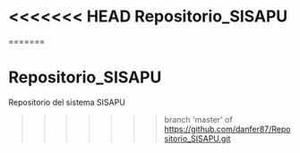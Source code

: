 <<<<<<< HEAD
Repositorio_SISAPU
=======
=======
# Repositorio_SISAPU
Repositorio del sistema SISAPU
>>>>>>> branch 'master' of https://github.com/danfer87/Repositorio_SISAPU.git
